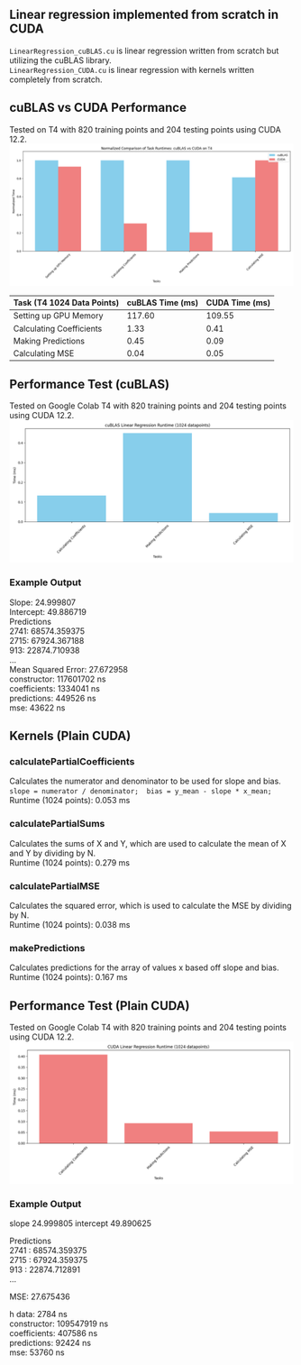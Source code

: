 ## Linear regression implemented from scratch in CUDA  
`LinearRegression_cuBLAS.cu` is linear regression written from scratch but utilizing the cuBLAS library.  
`LinearRegression_CUDA.cu` is linear regression with kernels written completely from scratch.  

## cuBLAS vs CUDA Performance  
Tested on T4 with 820 training points and 204 testing points using CUDA 12.2.  
![cuBLAS vs CUDA Performance Test](https://raw.githubusercontent.com/Tyler-Hilbert/CUDA-LinearRegression/8d2e2abda8d3b83918a7df89ad9eb6898b810db9/cuBLAS_vs_CUDA_Compare.png)

| Task (T4 1024 Data Points) | cuBLAS Time (ms) | CUDA Time (ms) |
|-------------------------|------------------|----------------|
| Setting up GPU Memory   | 117.60           | 109.55         |
| Calculating Coefficients| 1.33             | 0.41           |
| Making Predictions      | 0.45             | 0.09           |
| Calculating MSE         | 0.04             | 0.05           |

## Performance Test (cuBLAS)  
Tested on Google Colab T4 with 820 training points and 204 testing points using CUDA 12.2.  
![cuBLAS Performance Test](https://raw.githubusercontent.com/Tyler-Hilbert/CUDA-LinearRegression/main/Perf/cuBLAS.png)

### Example Output
Slope: 24.999807  
Intercept: 49.886719  
Predictions  
2741: 68574.359375  
2715: 67924.367188  
913: 22874.710938  
...  
Mean Squared Error: 27.672958  
constructor:    117601702 ns  
coefficients:   1334041 ns  
predictions:    449526 ns  
mse:	           43622 ns

## Kernels (Plain CUDA)  

### calculatePartialCoefficients 
Calculates the numerator and denominator to be used for slope and bias.  
``slope = numerator / denominator;  bias = y_mean - slope * x_mean;``  
Runtime (1024 points): 0.053 ms  

### calculatePartialSums 
Calculates the sums of X and Y, which are used to calculate the mean of X and Y by dividing by N.  
Runtime (1024 points): 0.279 ms  

### calculatePartialMSE
Calculates the squared error, which is used to calculate the MSE by dividing by N.  
Runtime (1024 points): 0.038 ms  

### makePredictions
Calculates predictions for the array of values x based off slope and bias.  
Runtime (1024 points): 0.167 ms

## Performance Test (Plain CUDA)  
Tested on Google Colab T4 with 820 training points and 204 testing points using CUDA 12.2.  
![CUDA Performance Test](https://raw.githubusercontent.com/Tyler-Hilbert/CUDA-LinearRegression/main/Perf/CUDA.png)

### Example Output  
slope 24.999805  intercept 49.890625  

Predictions  
2741 : 68574.359375  
2715 : 67924.359375  
913 : 22874.712891  
...  

MSE: 27.675436  

h data:	        2784 ns  
constructor:	109547919 ns  
coefficients:	407586 ns  
predictions:	92424 ns  
mse:	        53760 ns  
